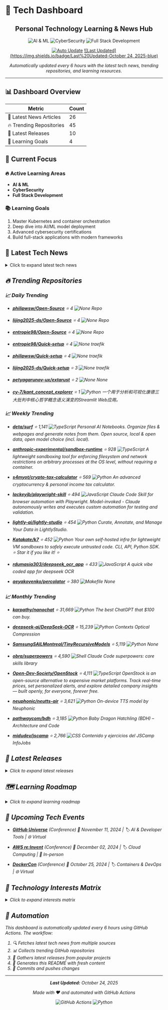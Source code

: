 # 🚀 Tech Dashboard

<div align="center">

## Personal Technology Learning & News Hub

![AI & ML](https://img.shields.io/badge/-AI%20&%20ML-blue) ![CyberSecurity](https://img.shields.io/badge/-CyberSecurity-red) ![Full Stack Development](https://img.shields.io/badge/-Full%20Stack%20Development-green)

[![Auto Update](https://img.shields.io/badge/Auto%20Update-Enabled-success)](https://github.com/yourusername/tech-dashboard/actions)
[![Last Updated](https://img.shields.io/badge/Last%20Updated-October 24, 2025-blue)](https://github.com/yourusername/tech-dashboard)

*Automatically updated every 6 hours with the latest tech news, trending repositories, and learning resources.*

</div>

---

## 📊 Dashboard Overview

| Metric | Count |
|--------|-------|
| 📰 Latest News Articles | 26 |
| 🔥 Trending Repositories | 45 |
| 🎯 Latest Releases | 10 |
| 🎯 Learning Goals | 4 |

## 🎯 Current Focus

### 🔥 Active Learning Areas

- **AI & ML**
- **CyberSecurity**
- **Full Stack Development**

### 📚 Learning Goals

1. Master Kubernetes and container orchestration
2. Deep dive into AI/ML model deployment
3. Advanced cybersecurity certifications
4. Build full-stack applications with modern frameworks

## 📰 Latest Tech News

<details>
<summary>Click to expand latest tech news</summary>

### 📑 Hacker News

- **[React Flow, open source libraries for node-based UIs with React or Svelte](https://github.com/xyflow/xyflow)**
  *<p>Article URL: <a href="https://github.com/xyflow/xyflow">https://github.com/xyflow/xyflow</a></p>
<p>Comments URL: <a href="https://news.ycombinator.com/item?id=45688836">https://news.ycombinator.co...*
  📅 Thu, 23 Oct 2025 23:33:28 +0000

- **[Introduction to the concept of likelihood and its applications (2018)](https://journals.sagepub.com/doi/10.1177/2515245917744314)**
  *<p>Article URL: <a href="https://journals.sagepub.com/doi/10.1177/2515245917744314">https://journals.sagepub.com/doi/10.1177/2515245917744314</a></p>
<p>Comments URL: <a href="https://news.ycombinator...*
  📅 Thu, 23 Oct 2025 22:52:15 +0000

- **[Populism Fast and Slow](https://josephheath.substack.com/p/populism-fast-and-slow)**
  *<p>Article URL: <a href="https://josephheath.substack.com/p/populism-fast-and-slow">https://josephheath.substack.com/p/populism-fast-and-slow</a></p>
<p>Comments URL: <a href="https://news.ycombinator...*
  📅 Thu, 23 Oct 2025 22:43:15 +0000

- **[AI discovers a 5x faster MoE load balancing algorithm than human experts](https://adrs-ucb.notion.site/moe-load-balancing)**
  *<p>Article URL: <a href="https://adrs-ucb.notion.site/moe-load-balancing">https://adrs-ucb.notion.site/moe-load-balancing</a></p>
<p>Comments URL: <a href="https://news.ycombinator.com/item?id=4568823...*
  📅 Thu, 23 Oct 2025 22:35:22 +0000

- **[Apple loses UK App Store monopoly case, penalty might near $2B](https://9to5mac.com/2025/10/23/apple-loses-uk-app-store-monopoly-case-penalty-might-near-2-billion/)**
  *<p>Article URL: <a href="https://9to5mac.com/2025/10/23/apple-loses-uk-app-store-monopoly-case-penalty-might-near-2-billion/">https://9to5mac.com/2025/10/23/apple-loses-uk-app-store-monopoly-case-pena...*
  📅 Thu, 23 Oct 2025 22:11:23 +0000

- **[How memory maps (mmap) deliver faster file access in Go](https://info.varnish-software.com/blog/how-memory-maps-mmap-deliver-25x-faster-file-access-in-go)**
  *<p>Article URL: <a href="https://info.varnish-software.com/blog/how-memory-maps-mmap-deliver-25x-faster-file-access-in-go">https://info.varnish-software.com/blog/how-memory-maps-mmap-deliver-25x-faste...*
  📅 Thu, 23 Oct 2025 21:56:07 +0000

### 📑 TechCrunch

- **[With an Intel recovery underway, all eyes turn to its foundry business](https://techcrunch.com/2025/10/23/with-an-intel-recovery-underway-all-eyes-turn-to-its-foundry-business/)**
  *Intel added $20 billion to its balance sheet in Q3 but didn't offer many details on the progress of its floundering foundry business....*
  📅 Fri, 24 Oct 2025 00:09:29 +0000

- **[Ford isn’t going to make more F-150 Lightnings for a while](https://techcrunch.com/2025/10/23/ford-isnt-going-to-make-more-f-150-lightnings-for-a-while/)**
  *Ford is prioritizing its gas and hybrid F-150 trucks instead....*
  📅 Thu, 23 Oct 2025 23:58:36 +0000

- **[Trump credits Benioff, Huang for decision not to ‘surge’ Fed troops into San Francisco](https://techcrunch.com/2025/10/23/trump-credits-benioff-huang-for-decision-not-to-surge-fed-troops-into-san-francisco/)**
  *Trump said he scrapped plans to send the National Guard into San Francisco after calls from Nvidia’s Jensen Huang and Salesforce’s Marc Benioff. Mayor Daniel Lurie confirmed the plan was canceled....*
  📅 Thu, 23 Oct 2025 21:04:00 +0000

- **[OpenAI buys Sky, an AI interface for Mac](https://techcrunch.com/2025/10/23/openai-buys-sky-an-ai-interface-for-mac/)**
  *OpenAI has acquired Software Applications, Inc., the startup behind Sky — an AI-powered natural language interface for Mac that can view your screen and take actions in your apps....*
  📅 Thu, 23 Oct 2025 20:53:02 +0000

- **[Rivian CEO takes top marketing role in shakeup ahead of R2 launch](https://techcrunch.com/2025/10/23/rivian-ceo-takes-top-marketing-role-in-shakeup-ahead-of-r2-launch/)**
  *Founder and CEO RJ Scaringe will be wearing yet another hat as the company preps for arguably its most important vehicle launch -- the mass market R2 SUV -- in 2026....*
  📅 Thu, 23 Oct 2025 20:29:59 +0000

- **[YouTube paid out $8B to the music industry in 12 months](https://techcrunch.com/2025/10/23/youtube-paid-out-8b-to-the-music-industry-in-12-months/)**
  *The milestone marks a new record for the platform, as YouTube’s annual music industry payout increased by $2 billion since 2022....*
  📅 Thu, 23 Oct 2025 19:33:04 +0000

### 📑 Dev.to

- **[💡 Discovering `CustomMultiChildLayout` in Flutter: A Personal Journey](https://dev.to/artkinx/discovering-custommultichildlayout-in-flutter-a-personal-journey-1fi5)**
  *<p>Hi guys 👋🏽,</p>

<p>What I’m writing about today might not be groundbreaking for everyone—but if you’ve ever wrestled with layout precision in Flutter, this might just be the gem you didn’t know yo...*
  📅 Fri, 24 Oct 2025 00:48:01 +0000

- **[GitScroll I: The Unbroken Line](https://dev.to/flyingrobots/gitscroll-i-the-unbroken-line-5ba0)**
  *<h2>
  
  
  The First Teaching: Thou Shalt Not Rewrite History
</h2>

<p><em>To prune the past is but to feign thy grace,<br />
And rob the root that gave thy courage birth.<br />
Let flaws stand fir...*
  📅 Fri, 24 Oct 2025 00:36:28 +0000

</details>

## 🔥 Trending Repositories

### 📈 Daily Trending

- **[philipwsw/Open-Source](https://github.com/philipwsw/Open-Source)** ⭐ 4
  ![None](https://img.shields.io/badge/-None-lightgrey)
  Repo

- **[lijing2025-ds/Open-Source](https://github.com/lijing2025-ds/Open-Source)** ⭐ 4
  ![None](https://img.shields.io/badge/-None-lightgrey)
  Repo

- **[entropie98/Open-Source](https://github.com/entropie98/Open-Source)** ⭐ 4
  ![None](https://img.shields.io/badge/-None-lightgrey)
  Repo

- **[entropie98/Quick-setup](https://github.com/entropie98/Quick-setup)** ⭐ 4
  ![None](https://img.shields.io/badge/-None-lightgrey)
  traefik

- **[philipwsw/Quick-setup](https://github.com/philipwsw/Quick-setup)** ⭐ 4
  ![None](https://img.shields.io/badge/-None-lightgrey)
  traefik

- **[lijing2025-ds/Quick-setup](https://github.com/lijing2025-ds/Quick-setup)** ⭐ 3
  ![None](https://img.shields.io/badge/-None-lightgrey)
  traefik

- **[petyagarunov-ux/extarust](https://github.com/petyagarunov-ux/extarust)** ⭐ 2
  ![None](https://img.shields.io/badge/-None-lightgrey)
  None

- **[cy-7/kant_concept_explorer](https://github.com/cy-7/kant_concept_explorer)** ⭐ 1
  ![Python](https://img.shields.io/badge/-Python-blue)
  一个用于分析和可视化康德三大批判中核心哲学概念语义演变的Streamlit Web应用。

### 📈 Weekly Trending

- **[deta/surf](https://github.com/deta/surf)** ⭐ 1,141
  ![TypeScript](https://img.shields.io/badge/-TypeScript-blue)
  Personal AI Notebooks. Organize files & webpages and generate notes from them. Open source, local & open data, open model choice (incl. local).

- **[anthropic-experimental/sandbox-runtime](https://github.com/anthropic-experimental/sandbox-runtime)** ⭐ 928
  ![TypeScript](https://img.shields.io/badge/-TypeScript-blue)
  A lightweight sandboxing tool for enforcing filesystem and network restrictions on arbitrary processes at the OS level, without requiring a container.

- **[s4myot/crypto-tax-calculator](https://github.com/s4myot/crypto-tax-calculator)** ⭐ 569
  ![Python](https://img.shields.io/badge/-Python-blue)
  An advanced cryptocurrency & personal income tax calculator.

- **[lackeyjb/playwright-skill](https://github.com/lackeyjb/playwright-skill)** ⭐ 494
  ![JavaScript](https://img.shields.io/badge/-JavaScript-yellow)
  Claude Code Skill for browser automation with Playwright. Model-invoked - Claude autonomously writes and executes custom automation for testing and validation.

- **[lightly-ai/lightly-studio](https://github.com/lightly-ai/lightly-studio)** ⭐ 454
  ![Python](https://img.shields.io/badge/-Python-blue)
  Curate, Annotate, and Manage Your Data in LightlyStudio.

- **[Katakate/k7](https://github.com/Katakate/k7)** ⭐ 452
  ![Python](https://img.shields.io/badge/-Python-blue)
  Your own self-hosted infra for lightweight VM sandboxes to safely execute untrusted code. CLI, API, Python SDK. ⭐ Star it if you like it! ⭐

- **[rdumasia303/deepseek_ocr_app](https://github.com/rdumasia303/deepseek_ocr_app)** ⭐ 433
  ![JavaScript](https://img.shields.io/badge/-JavaScript-yellow)
  A quick vibe coded app for deepseek OCR

- **[aeyakovenko/percolator](https://github.com/aeyakovenko/percolator)** ⭐ 380
  ![Makefile](https://img.shields.io/badge/-Makefile-lightgrey)
  None

### 📈 Monthly Trending

- **[karpathy/nanochat](https://github.com/karpathy/nanochat)** ⭐ 31,669
  ![Python](https://img.shields.io/badge/-Python-blue)
  The best ChatGPT that $100 can buy.

- **[deepseek-ai/DeepSeek-OCR](https://github.com/deepseek-ai/DeepSeek-OCR)** ⭐ 15,239
  ![Python](https://img.shields.io/badge/-Python-blue)
  Contexts Optical Compression

- **[SamsungSAILMontreal/TinyRecursiveModels](https://github.com/SamsungSAILMontreal/TinyRecursiveModels)** ⭐ 5,119
  ![Python](https://img.shields.io/badge/-Python-blue)
  None

- **[obra/superpowers](https://github.com/obra/superpowers)** ⭐ 4,590
  ![Shell](https://img.shields.io/badge/-Shell-lightgrey)
  Claude Code superpowers: core skills library

- **[Open-Dev-Society/OpenStock](https://github.com/Open-Dev-Society/OpenStock)** ⭐ 4,111
  ![TypeScript](https://img.shields.io/badge/-TypeScript-blue)
  OpenStock is an open-source alternative to expensive market platforms. Track real-time prices, set personalized alerts, and explore detailed company insights — built openly, for everyone, forever free.

- **[neuphonic/neutts-air](https://github.com/neuphonic/neutts-air)** ⭐ 3,621
  ![Python](https://img.shields.io/badge/-Python-blue)
  On-device TTS model by Neuphonic

- **[pathwaycom/bdh](https://github.com/pathwaycom/bdh)** ⭐ 3,185
  ![Python](https://img.shields.io/badge/-Python-blue)
  Baby Dragon Hatchling (BDH) – Architecture and Code

- **[midudev/jscamp](https://github.com/midudev/jscamp)** ⭐ 2,766
  ![CSS](https://img.shields.io/badge/-CSS-lightgrey)
  Contenido y ejercicios del JSCamp InfoJobs

## 🚀 Latest Releases

<details>
<summary>Click to expand latest releases</summary>

### 📦 microsoft/vscode

**[September 2025 Recovery 1](https://github.com/microsoft/vscode/releases/tag/1.105.1)** `1.105.1`

📅 Released: October 15, 2025

The update addresses these [issues](https://github.com/Microsoft/vscode/issues?q=is%3Aissue+milestone%3A%22September+2025+Recovery+1%22+is%3Aclosed+).

For the complete release notes go to [Updates]...

---

### 📦 facebook/react

**[19.2.0 (Oct 1, 2025)](https://github.com/facebook/react/releases/tag/v19.2.0)** `v19.2.0`

📅 Released: October 01, 2025

Below is a list of all new features, APIs, and bug fixes.

Read the [React 19.2 release post](https://react.dev/blog/2025/10/01/react-19-2) for more information.

## New React Features

- [`<Act...

---

### 📦 angular/angular

**[20.3.7](https://github.com/angular/angular/releases/tag/20.3.7)** `20.3.7`

📅 Released: October 22, 2025

### animations
| Commit | Description |
| -- | -- |
| [![fix - bd38cd45a5](https://img.shields.io/badge/bd38cd45a5-fix-green)](https://github.com/angular/angular/commit/bd38cd45a5fb81e92b91e582d7b13aa...

---

### 📦 vuejs/vue

**[v2.7.16 "Swan Song"](https://github.com/vuejs/vue/releases/tag/v2.7.16)** `v2.7.16`

📅 Released: December 24, 2023

**This is the final release for Vue 2.**

Vue 2 will reach End of Life on December 31st, 2023. For more details, please read this [blog post](https://blog.vuejs.org/posts/vue-2-eol).

Please refer...

---

### 📦 tensorflow/tensorflow

**[TensorFlow 2.20.0](https://github.com/tensorflow/tensorflow/releases/tag/v2.20.0)** `v2.20.0`

📅 Released: August 13, 2025

# Release 2.20.0

## TensorFlow

### Breaking Changes

* The `tensorflow-io-gcs-filesystem` package is now optional, due its uncertain, and limited support. To install it alongside `tensorflow`,...

---

### 📦 pytorch/pytorch

**[2.9 Release Notes](https://github.com/pytorch/pytorch/releases/tag/v2.9.0)** `v2.9.0`

📅 Released: October 15, 2025

# PyTorch 2.9.0 Release Notes
- [Highlights](#highlights)
- [Backwards Incompatible Changes](#backwards-incompatible-changes)
- [Deprecations](#deprecations)
- [New Features](#new-features)
- [Im...

---

### 📦 kubernetes/kubernetes

**[Kubernetes v1.34.1](https://github.com/kubernetes/kubernetes/releases/tag/v1.34.1)** `v1.34.1`

📅 Released: September 10, 2025


See [kubernetes-announce@](https://groups.google.com/forum/#!forum/kubernetes-announce). Additional binary downloads are linked in the [CHANGELOG](https://github.com/kubernetes/kubernetes/blob/master...

---

### 📦 docker/compose

**[v2.40.2](https://github.com/docker/compose/releases/tag/v2.40.2)** `v2.40.2`

📅 Released: October 22, 2025

## What's Changed
### 🐛 Fixes
* Compose can't create a tar with adequate uid:gid ownership by @ndeloof in https://github.com/docker/compose/pull/13299
* Test digest or canonical reference, not only...

---

### 📦 nodejs/node

**[2025-10-15, Version 25.0.0 (Current), @RafaelGSS](https://github.com/nodejs/node/releases/tag/v25.0.0)** `v25.0.0`

📅 Released: October 15, 2025

Node.js 25 is here! We have upgraded V8 to **14.1**, bringing major `JSON.stringify`
performance improvements, built-in `Uint8Array` base64/hex conversion, and ongoing
WebAssembly and JIT pipeline o...

---

### 📦 rust-lang/rust

**[Rust 1.90.0](https://github.com/rust-lang/rust/releases/tag/1.90.0)** `1.90.0`

📅 Released: September 18, 2025

<a id="1.90-Language"></a>

## Language

- [Split up the `unknown_or_malformed_diagnostic_attributes` lint](https://github.com/rust-lang/rust/pull/140717). This lint has been split up into four finer-...

---

</details>

## 🗺️ Learning Roadmap

<details>
<summary>Click to expand learning roadmap</summary>

### 🟡 Programming Languages

**Priority:** Medium | **Estimated Time:** 3-6 months

**Skills to Learn:**
- [ ] Java
- [ ] Python
- [ ] JavaScript
- [ ] TypeScript
- [ ] Go

### 🟡 Frameworks

**Priority:** Medium | **Estimated Time:** 3-6 months

**Skills to Learn:**
- [ ] React
- [ ] Spring Boot
- [ ] Django
- [ ] Node.js
- [ ] Next.js

### 🟡 Cybersecurity

**Priority:** Medium | **Estimated Time:** 3-6 months

**Skills to Learn:**
- [ ] Penetration Testing
- [ ] Web Security
- [ ] Network Security
- [ ] OWASP

### 🟡 Ai Ml

**Priority:** Medium | **Estimated Time:** 3-6 months

**Skills to Learn:**
- [ ] Machine Learning
- [ ] Deep Learning
- [ ] NLP
- [ ] Computer Vision
- [ ] TensorFlow
- [ ] PyTorch

### 🟡 Devops

**Priority:** Medium | **Estimated Time:** 3-6 months

**Skills to Learn:**
- [ ] Docker
- [ ] Kubernetes
- [ ] CI/CD
- [ ] AWS
- [ ] Azure

### 🟡 Other

**Priority:** Medium | **Estimated Time:** 3-6 months

**Skills to Learn:**
- [ ] Blockchain
- [ ] Web3
- [ ] Cloud Computing

### 📚 Recommended Resources

**Programming Languages:**
- LeetCode
- HackerRank
- Codecademy

**Frameworks:**
- Official Documentation
- YouTube Tutorials
- Udemy Courses

**Cybersecurity:**
- TryHackMe
- HackTheBox
- SANS Training

**Ai Ml:**
- Coursera ML Course
- Fast.ai
- Papers with Code

**Devops:**
- Docker Hub
- Kubernetes Documentation
- AWS Free Tier

**Other:**
- GitHub Awesome Lists
- Medium Articles
- Reddit Communities

</details>

## 📅 Upcoming Tech Events

- **[GitHub Universe](https://githubuniverse.com)** (Conference)
  📅 November 11, 2024 | 🏷️ AI & Developer Tools | 🌐 Virtual

- **[AWS re:Invent](https://reinvent.awsevents.com)** (Conference)
  📅 December 02, 2024 | 🏷️ Cloud Computing | 📍 In-person

- **[DockerCon](https://www.docker.com/dockercon)** (Conference)
  📅 October 25, 2024 | 🏷️ Containers & DevOps | 🌐 Virtual

## 🧠 Technology Interests Matrix

<details>
<summary>Click to expand interests matrix</summary>

### Programming Languages

| Skill | Status |
|-------|--------|
| Java | 🔴 Beginner |
| Python | 🔴 Beginner |
| JavaScript | 🟢 Proficient |
| TypeScript | 🔴 Beginner |
| Go | 🔴 Beginner |

### Frameworks

| Skill | Status |
|-------|--------|
| React | 🟢 Proficient |
| Spring Boot | 🟢 Proficient |
| Django | 🟡 Learning |
| Node.js | 🟡 Learning |
| Next.js | 🔴 Beginner |

### Cybersecurity

| Skill | Status |
|-------|--------|
| Penetration Testing | 🟡 Learning |
| Web Security | 🟡 Learning |
| Network Security | 🟢 Proficient |
| OWASP | 🔴 Beginner |

### Ai Ml

| Skill | Status |
|-------|--------|
| Machine Learning | 🔴 Beginner |
| Deep Learning | 🔴 Beginner |
| NLP | 🔴 Beginner |
| Computer Vision | 🔴 Beginner |
| TensorFlow | 🟢 Proficient |
| PyTorch | ⚪ Planned |

### Devops

| Skill | Status |
|-------|--------|
| Docker | 🟢 Proficient |
| Kubernetes | 🟡 Learning |
| CI/CD | 🟢 Proficient |
| AWS | ⚪ Planned |
| Azure | 🟢 Proficient |

### Other

| Skill | Status |
|-------|--------|
| Blockchain | 🟢 Proficient |
| Web3 | ⚪ Planned |
| Cloud Computing | 🟡 Learning |

</details>

## 🤖 Automation

This dashboard is automatically updated every 6 hours using GitHub Actions. The workflow:

1. 🔍 Fetches latest tech news from multiple sources
2. 📊 Collects trending GitHub repositories
3. 🚀 Gathers latest releases from popular projects
4. 📝 Generates this README with fresh content
5. 🔄 Commits and pushes changes

---

<div align="center">

**Last Updated:** October 24, 2025

Made with ❤️ and automated with GitHub Actions

![GitHub Actions](https://img.shields.io/badge/GitHub%20Actions-2088FF?style=for-the-badge&logo=github-actions&logoColor=white)
![Python](https://img.shields.io/badge/Python-3776AB?style=for-the-badge&logo=python&logoColor=white)

</div>
